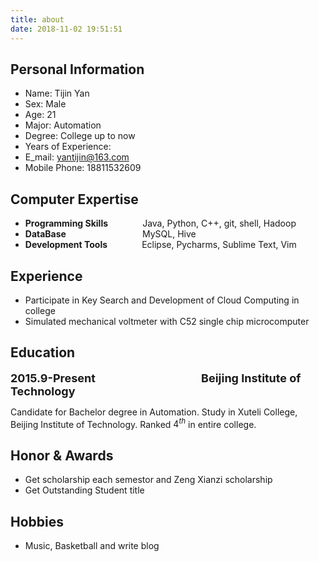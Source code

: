 ```yaml
---
title: about
date: 2018-11-02 19:51:51
---
```


## Personal Information

* Name: Tijin Yan 
* Sex: Male 
* Age: 21
* Major: Automation
* Degree: College up to now
* Years of Experience: 
* E_mail: yantijin@163.com
* Mobile Phone: 18811532609

## Computer Expertise

* **Programming Skills**&nbsp;&nbsp;&nbsp;&nbsp;&nbsp;&nbsp;&nbsp;&nbsp;&nbsp;&nbsp;&nbsp;&nbsp;&nbsp;&nbsp;Java, Python,  C++, git, shell, Hadoop
* **DataBase**&nbsp;&nbsp;&nbsp;&nbsp;&nbsp;&nbsp;&nbsp;&nbsp;&nbsp;&nbsp;&nbsp;&nbsp;&nbsp;&nbsp;&nbsp;&nbsp;&nbsp;&nbsp;&nbsp;&nbsp;&nbsp;&nbsp;&nbsp;&nbsp;&nbsp;&nbsp;&nbsp;&nbsp;&nbsp;&nbsp;&nbsp;MySQL, Hive
* **Development Tools**&nbsp;&nbsp;&nbsp;&nbsp;&nbsp;&nbsp;&nbsp;&nbsp;&nbsp;&nbsp;&nbsp;&nbsp;&nbsp;&nbsp;Eclipse, Pycharms, Sublime Text, Vim

## Experience

* Participate in Key Search and Development of Cloud Computing in college
* Simulated mechanical voltmeter with C52 single chip microcomputer

## Education

<font size = "4">**2015.9-Present**</font>&nbsp;&nbsp;&nbsp;&nbsp;&nbsp;&nbsp;&nbsp;&nbsp;&nbsp;&nbsp;&nbsp;&nbsp;&nbsp;&nbsp;&nbsp;&nbsp;&nbsp;&nbsp;&nbsp;&nbsp;&nbsp;&nbsp;&nbsp;&nbsp;&nbsp;&nbsp;&nbsp;&nbsp;&nbsp;&nbsp;&nbsp;&nbsp;&nbsp;&nbsp;&nbsp;&nbsp;&nbsp;&nbsp;&nbsp;&nbsp;&nbsp;&nbsp;&nbsp;<font size = "4">**Beijing Institute of Technology**</font>

Candidate for Bachelor degree in Automation. Study in Xuteli College, Beijing Institute of Technology. Ranked $4^{th}$ in entire college.

## Honor & Awards

* Get scholarship each semestor and Zeng Xianzi scholarship
* Get Outstanding Student title

## Hobbies

* Music, Basketball and write blog



